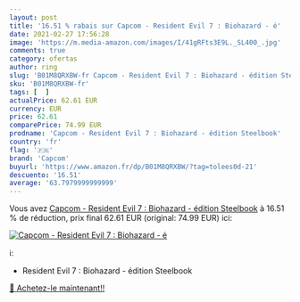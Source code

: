 ```yaml
---
layout: post
title: '16.51 % rabais sur Capcom - Resident Evil 7 : Biohazard - é'
date: 2021-02-27 17:56:28
image: 'https://m.media-amazon.com/images/I/41gRFts3E9L._SL400_.jpg'
comments: true
category: ofertas
author: ring
slug: 'B01M8QRXBW-fr Capcom - Resident Evil 7 : Biohazard - édition Steelbook'
sku: 'B01M8QRXBW-fr'
tags: [  ]
actualPrice: 62.61 EUR
currency: EUR
price: 62.61
comparePrice: 74.99 EUR
prodname: 'Capcom - Resident Evil 7 : Biohazard - édition Steelbook'
country: 'fr'
flag: '🇫🇷'
brand: 'Capcom'
buyurl: 'https://www.amazon.fr/dp/B01M8QRXBW/?tag=tolees0d-21'
descuento: '16.51'
average: '63.7979999999999'
---
```


Vous avez [Capcom - Resident Evil 7 : Biohazard - édition Steelbook](https://www.amazon.fr/dp/B01M8QRXBW/?tag=tolees0d-21)  à  16.51 % de réduction, prix final  62.61 EUR (original: 74.99 EUR) ici:

[![Capcom - Resident Evil 7 : Biohazard - é](https://m.media-amazon.com/images/I/41gRFts3E9L._SL400_.jpg)](https://www.amazon.fr/dp/B01M8QRXBW/?tag=tolees0d-21)

ℹ️:

- Resident Evil 7 : Biohazard - édition Steelbook

[🛒 Achetez-le maintenant!!](https://www.amazon.fr/dp/B01M8QRXBW/?tag=tolees0d-21)
